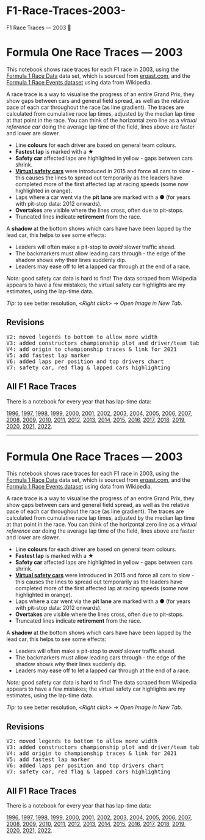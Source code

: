 # F1-Race-Traces-2003-
F1 Race Traces — 2003 🏁
# Formula One Race Traces — 2003

This notebook shows race traces for each F1 race in 2003, using the [Formula 1 Race Data][2] data set, which is sourced from [ergast.com](http://ergast.com/mrd/),
and the [Formula 1 Race Events dataset](https://www.kaggle.com/jtrotman/formula-1-race-events) using data from Wikipedia.

A race trace is a way to visualise the progress of an entire Grand Prix, they show gaps between cars and general field spread, as well as the relative pace of each car throughout the race (as line gradient).
The traces are calculated from cumulative race lap times, adjusted by the median lap time at that point in the race.
You can think of the horizontal zero line as a *virtual reference car* doing the average lap time of the field, lines above are faster and lower are slower.

- Line **colours** for each driver are based on general team colours.
- **Fastest lap** is marked with a ★
- **Safety car** affected laps are highlighted in yellow - gaps between cars shrink.
- **[Virtual safety cars][1]** were introduced in 2015 and force all cars to slow - this causes the lines to spread out temporarily as the leaders have completed more of the first affected lap at racing speeds (some now highlighted in orange).
- Laps where a car went via the **pit lane** are marked with a &#9679; (for years with pit-stop data: 2012 onwards).
- **Overtakes** are visible where the lines cross, often due to pit-stops.
- Truncated lines indicate **retirement** from the race.

A **shadow** at the bottom shows which cars have have been lapped by the lead car, this helps to see some effects:
 - Leaders will often make a pit-stop to *avoid* slower traffic ahead.
 - The backmarkers must allow leading cars through - the edge of the shadow shows *why* their lines suddenly dip.
 - Leaders may ease off to let a lapped car through at the end of a race.

*Note:* good safety car data is hard to find! The data scraped from Wikipedia appears to have a few mistakes; the 
virtual safety car highlights are my estimates, using the lap-time data.

*Tip:* to see better resolution, &lt;*Right click*&gt; &rarr; *Open Image in New Tab*.


## Revisions

<pre>
V2: moved legends to bottom to allow more width
V3: added constructors championship plot and driver/team table links
V4: add origin to championship traces & link for 2021
V5: add fastest lap marker
V6: added laps per position and top drivers chart
V7: safety car, red flag & lapped cars highlighting
</pre>


## All F1 Race Traces

There is a notebook for every year that has lap-time data:

[1996](https://www.kaggle.com/code/jtrotman/f1-race-traces-1996), 
[1997](https://www.kaggle.com/code/jtrotman/f1-race-traces-1997), 
[1998](https://www.kaggle.com/code/jtrotman/f1-race-traces-1998), 
[1999](https://www.kaggle.com/code/jtrotman/f1-race-traces-1999), 
[2000](https://www.kaggle.com/code/jtrotman/f1-race-traces-2000), 
[2001](https://www.kaggle.com/code/jtrotman/f1-race-traces-2001), 
[2002](https://www.kaggle.com/code/jtrotman/f1-race-traces-2002), 
[2003](https://www.kaggle.com/code/jtrotman/f1-race-traces-2003), 
[2004](https://www.kaggle.com/code/jtrotman/f1-race-traces-2004), 
[2005](https://www.kaggle.com/code/jtrotman/f1-race-traces-2005), 
[2006](https://www.kaggle.com/code/jtrotman/f1-race-traces-2006), 
[2007](https://www.kaggle.com/code/jtrotman/f1-race-traces-2007), 
[2008](https://www.kaggle.com/code/jtrotman/f1-race-traces-2008), 
[2009](https://www.kaggle.com/code/jtrotman/f1-race-traces-2009), 
[2010](https://www.kaggle.com/code/jtrotman/f1-race-traces-2010), 
[2011](https://www.kaggle.com/code/jtrotman/f1-race-traces-2011), 
[2012](https://www.kaggle.com/code/jtrotman/f1-race-traces-2012), 
[2013](https://www.kaggle.com/code/jtrotman/f1-race-traces-2013), 
[2014](https://www.kaggle.com/code/jtrotman/f1-race-traces-2014), 
[2015](https://www.kaggle.com/code/jtrotman/f1-race-traces-2015), 
[2016](https://www.kaggle.com/code/jtrotman/f1-race-traces-2016), 
[2017](https://www.kaggle.com/code/jtrotman/f1-race-traces-2017), 
[2018](https://www.kaggle.com/code/jtrotman/f1-race-traces-2018), 
[2019](https://www.kaggle.com/code/jtrotman/f1-race-traces-2019), 
[2020](https://www.kaggle.com/code/jtrotman/f1-race-traces-2020), 
[2021](https://www.kaggle.com/code/jtrotman/f1-race-traces-2021),
[2022](https://www.kaggle.com/code/jtrotman/f1-race-traces-2022).

 [1]: https://en.wikipedia.org/wiki/Safety_car#Virtual_safety_car_(VSC)
 [2]: https://www.kaggle.com/cjgdev/formula-1-race-data-19502017
 [3]: https://www.kaggle.com/jtrotman/formula-1-race-events
--------------------------------------------------------------------------------------------------------------------
# Formula One Race Traces — 2003

This notebook shows race traces for each F1 race in 2003, using the [Formula 1 Race Data][2] data set, which is sourced from [ergast.com](http://ergast.com/mrd/),
and the [Formula 1 Race Events dataset](https://www.kaggle.com/jtrotman/formula-1-race-events) using data from Wikipedia.

A race trace is a way to visualise the progress of an entire Grand Prix, they show gaps between cars and general field spread, as well as the relative pace of each car throughout the race (as line gradient).
The traces are calculated from cumulative race lap times, adjusted by the median lap time at that point in the race.
You can think of the horizontal zero line as a *virtual reference car* doing the average lap time of the field, lines above are faster and lower are slower.

- Line **colours** for each driver are based on general team colours.
- **Fastest lap** is marked with a ★
- **Safety car** affected laps are highlighted in yellow - gaps between cars shrink.
- **[Virtual safety cars][1]** were introduced in 2015 and force all cars to slow - this causes the lines to spread out temporarily as the leaders have completed more of the first affected lap at racing speeds (some now highlighted in orange).
- Laps where a car went via the **pit lane** are marked with a &#9679; (for years with pit-stop data: 2012 onwards).
- **Overtakes** are visible where the lines cross, often due to pit-stops.
- Truncated lines indicate **retirement** from the race.

A **shadow** at the bottom shows which cars have have been lapped by the lead car, this helps to see some effects:
 - Leaders will often make a pit-stop to *avoid* slower traffic ahead.
 - The backmarkers must allow leading cars through - the edge of the shadow shows *why* their lines suddenly dip.
 - Leaders may ease off to let a lapped car through at the end of a race.

*Note:* good safety car data is hard to find! The data scraped from Wikipedia appears to have a few mistakes; the 
virtual safety car highlights are my estimates, using the lap-time data.

*Tip:* to see better resolution, &lt;*Right click*&gt; &rarr; *Open Image in New Tab*.


## Revisions

<pre>
V2: moved legends to bottom to allow more width
V3: added constructors championship plot and driver/team table links
V4: add origin to championship traces & link for 2021
V5: add fastest lap marker
V6: added laps per position and top drivers chart
V7: safety car, red flag & lapped cars highlighting
</pre>


## All F1 Race Traces

There is a notebook for every year that has lap-time data:

[1996](https://www.kaggle.com/code/jtrotman/f1-race-traces-1996), 
[1997](https://www.kaggle.com/code/jtrotman/f1-race-traces-1997), 
[1998](https://www.kaggle.com/code/jtrotman/f1-race-traces-1998), 
[1999](https://www.kaggle.com/code/jtrotman/f1-race-traces-1999), 
[2000](https://www.kaggle.com/code/jtrotman/f1-race-traces-2000), 
[2001](https://www.kaggle.com/code/jtrotman/f1-race-traces-2001), 
[2002](https://www.kaggle.com/code/jtrotman/f1-race-traces-2002), 
[2003](https://www.kaggle.com/code/jtrotman/f1-race-traces-2003), 
[2004](https://www.kaggle.com/code/jtrotman/f1-race-traces-2004), 
[2005](https://www.kaggle.com/code/jtrotman/f1-race-traces-2005), 
[2006](https://www.kaggle.com/code/jtrotman/f1-race-traces-2006), 
[2007](https://www.kaggle.com/code/jtrotman/f1-race-traces-2007), 
[2008](https://www.kaggle.com/code/jtrotman/f1-race-traces-2008), 
[2009](https://www.kaggle.com/code/jtrotman/f1-race-traces-2009), 
[2010](https://www.kaggle.com/code/jtrotman/f1-race-traces-2010), 
[2011](https://www.kaggle.com/code/jtrotman/f1-race-traces-2011), 
[2012](https://www.kaggle.com/code/jtrotman/f1-race-traces-2012), 
[2013](https://www.kaggle.com/code/jtrotman/f1-race-traces-2013), 
[2014](https://www.kaggle.com/code/jtrotman/f1-race-traces-2014), 
[2015](https://www.kaggle.com/code/jtrotman/f1-race-traces-2015), 
[2016](https://www.kaggle.com/code/jtrotman/f1-race-traces-2016), 
[2017](https://www.kaggle.com/code/jtrotman/f1-race-traces-2017), 
[2018](https://www.kaggle.com/code/jtrotman/f1-race-traces-2018), 
[2019](https://www.kaggle.com/code/jtrotman/f1-race-traces-2019), 
[2020](https://www.kaggle.com/code/jtrotman/f1-race-traces-2020), 
[2021](https://www.kaggle.com/code/jtrotman/f1-race-traces-2021),
[2022](https://www.kaggle.com/code/jtrotman/f1-race-traces-2022).

 [1]: https://en.wikipedia.org/wiki/Safety_car#Virtual_safety_car_(VSC)
 [2]: https://www.kaggle.com/cjgdev/formula-1-race-data-19502017
 [3]: https://www.kaggle.com/jtrotman/formula-1-race-events


